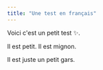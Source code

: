 ```yaml
---
title: "Une test en français"
---
```


Voici c'est un petit test ✨.

Il est petit. Il est mignon.

Il est juste un petit gars.
